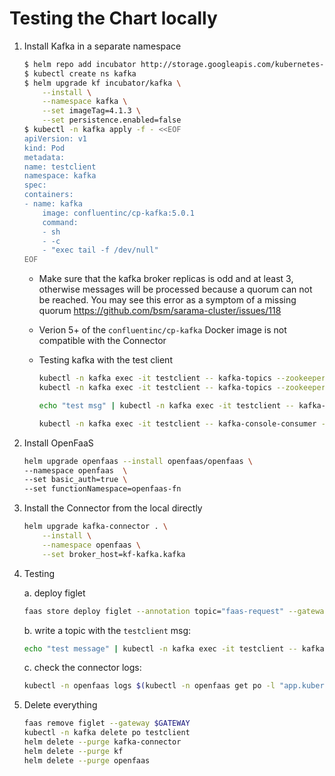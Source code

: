 # Testing the Chart locally

1.  Install Kafka in a separate namespace

    ```sh
    $ helm repo add incubator http://storage.googleapis.com/kubernetes-charts-incubator
    $ kubectl create ns kafka
    $ helm upgrade kf incubator/kafka \
        --install \
        --namespace kafka \
        --set imageTag=4.1.3 \
        --set persistence.enabled=false
    $ kubectl -n kafka apply -f - <<EOF
    apiVersion: v1
    kind: Pod
    metadata:
    name: testclient
    namespace: kafka
    spec:
    containers:
    - name: kafka
        image: confluentinc/cp-kafka:5.0.1
        command:
        - sh
        - -c
        - "exec tail -f /dev/null"
    EOF
    ```

    * Make sure that the kafka broker replicas is odd and at least 3, otherwise messages will be
    processed because a quorum can not be reached. You may see this error as a symptom of a missing
    quorum https://github.com/bsm/sarama-cluster/issues/118

    * Verion 5+ of the `confluentinc/cp-kafka` Docker image is not compatible with the Connector

    * Testing kafka with the test client

        ```sh
        kubectl -n kafka exec -it testclient -- kafka-topics --zookeeper kf-zookeeper:2181 --list
        kubectl -n kafka exec -it testclient -- kafka-topics --zookeeper kf-zookeeper:2181 --topic faas-request --create --partitions 1 --replication-factor 1

        echo "test msg" | kubectl -n kafka exec -it testclient -- kafka-console-producer --broker-list kf-kafka-headless:9092 --topic faas-request

        kubectl -n kafka exec -it testclient -- kafka-console-consumer --bootstrap-server kf-kafka:9092 --topic faas-request --from-beginning
        ```

2) Install OpenFaaS

   ```sh
   helm upgrade openfaas --install openfaas/openfaas \
   --namespace openfaas  \
   --set basic_auth=true \
   --set functionNamespace=openfaas-fn
   ```

3) Install the Connector from the local directly

   ```sh
   helm upgrade kafka-connector . \
       --install \
       --namespace openfaas \
       --set broker_host=kf-kafka.kafka
   ```

4) Testing

   a. deploy figlet

   ```sh
   faas store deploy figlet --annotation topic="faas-request" --gateway $GATEWAY
   ```

   b. write a topic with the `testclient` msg:

   ```sh
   echo "test message" | kubectl -n kafka exec -it testclient -- kafka-console-producer --broker-list kf-kafka-headless:9092 --topic faas-request
   ```

   c. check the connector logs:

   ```sh
   kubectl -n openfaas logs $(kubectl -n openfaas get po -l "app.kubernetes.io/component=kafka-connector" -o name | cut -d'/' -f2) -f
   ```

5. Delete everything

   ```sh
   faas remove figlet --gateway $GATEWAY
   kubectl -n kafka delete po testclient
   helm delete --purge kafka-connector
   helm delete --purge kf
   helm delete --purge openfaas
   ```
